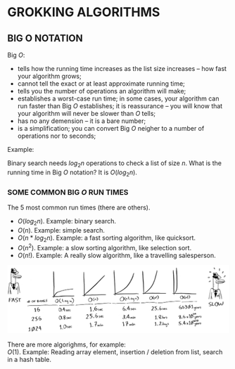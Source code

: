 # GROKKING ALGORITHMS

## BIG O NOTATION

Big $O$:

- tells how the running time increases as the list size increases – how fast your algorithm grows;
- cannot tell the exact or at least approximate running time;
- tells you the number of operations an algorithm will make;
- establishes a worst-case run time; in some cases, your algorithm can run faster than Big $O$ establishes; it is reassurance – you will know that your algorithm will never be slower than $O$ tells;
- has no any demension – it is a bare number;
- is a simplification; you can convert Big $O$ neigher to a number of operations nor to seconds;

Example:

Binary search needs $log{_2}n$ operations to check a list of size $n$. What is the running time in Big $O$ notation? It is $O(log{_2}n)$.

### SOME COMMON BIG $O$ RUN TIMES

The 5 most common run times (there are others).

- $O(log{_2}n)$. Example: binary search.
- $O(n)$. Example: simple search.
- $O(n * log{_2}n)$. Example: a fast sorting algorithm, like quicksort.
- $O(n^2)$. Example: a slow sorting algorithm, like selection sort.
- $O(n!)$. Example: A really slow algorithm, like a travelling salesperson.

![algorithms-run-times-comparison](./images/algorithms-run-times-comparison.png)

There are more algorighms, for example:  
$O(1)$. Example: Reading array element, insertion / deletion from list, search in a hash table.
